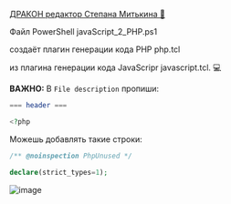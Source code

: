[ДРАКОН редактор Степана Митькина 🐉](https://github.com/stepan-mitkin/drakon_editor#how-to-use-release-version-of-drakon-editor) 

Файл PowerShell javaScript_2_PHP.ps1 

создаёт плагин генерации кода PHP php.tcl 

из плагина генерации кода JavaScripr javascript.tcl. 💻

**ВАЖНО:**
В `File description` пропиши:

```php
=== header ===

<?php
```

Можешь добавлять такие строки:

```php
/** @noinspection PhpUnused */

declare(strict_types=1);
```
![image](https://github.com/InExSu/DRAKON-Editor-Stepan-Mitkin/assets/36605404/e9f68dfd-2a58-4d50-9bae-fd3f3c894262)
